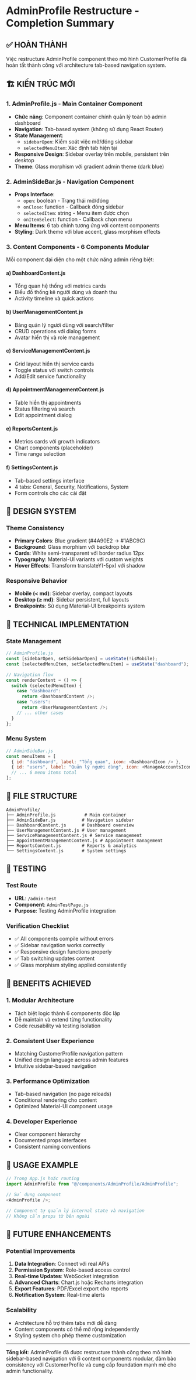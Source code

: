 # AdminProfile Restructure - Completion Summary

## ✅ HOÀN THÀNH

Việc restructure AdminProfile component theo mô hình CustomerProfile đã hoàn tất thành công với architecture tab-based navigation system.

## 🏗️ KIẾN TRÚC MỚI

### 1. **AdminProfile.js** - Main Container Component

- **Chức năng**: Component container chính quản lý toàn bộ admin dashboard
- **Navigation**: Tab-based system (không sử dụng React Router)
- **State Management**:
  - `sidebarOpen`: Kiểm soát việc mở/đóng sidebar
  - `selectedMenuItem`: Xác định tab hiện tại
- **Responsive Design**: Sidebar overlay trên mobile, persistent trên desktop
- **Theme**: Glass morphism với gradient admin theme (dark blue)

### 2. **AdminSideBar.js** - Navigation Component

- **Props Interface**:
  - `open`: boolean - Trạng thái mở/đóng
  - `onClose`: function - Callback đóng sidebar
  - `selectedItem`: string - Menu item được chọn
  - `onItemSelect`: function - Callback chọn menu
- **Menu Items**: 6 tab chính tương ứng với content components
- **Styling**: Dark theme với blue accent, glass morphism effects

### 3. **Content Components** - 6 Components Modular

Mỗi component đại diện cho một chức năng admin riêng biệt:

#### a) **DashboardContent.js**

- Tổng quan hệ thống với metrics cards
- Biểu đồ thống kê người dùng và doanh thu
- Activity timeline và quick actions

#### b) **UserManagementContent.js**

- Bảng quản lý người dùng với search/filter
- CRUD operations với dialog forms
- Avatar hiển thị và role management

#### c) **ServiceManagementContent.js**

- Grid layout hiển thị service cards
- Toggle status với switch controls
- Add/Edit service functionality

#### d) **AppointmentManagementContent.js**

- Table hiển thị appointments
- Status filtering và search
- Edit appointment dialog

#### e) **ReportsContent.js**

- Metrics cards với growth indicators
- Chart components (placeholder)
- Time range selection

#### f) **SettingsContent.js**

- Tab-based settings interface
- 4 tabs: General, Security, Notifications, System
- Form controls cho các cài đặt

## 🎨 DESIGN SYSTEM

### Theme Consistency

- **Primary Colors**: Blue gradient (#4A90E2 → #1ABC9C)
- **Background**: Glass morphism với backdrop blur
- **Cards**: White semi-transparent với border radius 12px
- **Typography**: Material-UI variants với custom weights
- **Hover Effects**: Transform translateY(-5px) với shadow

### Responsive Behavior

- **Mobile (< md)**: Sidebar overlay, compact layouts
- **Desktop (≥ md)**: Sidebar persistent, full layouts
- **Breakpoints**: Sử dụng Material-UI breakpoints system

## 🔧 TECHNICAL IMPLEMENTATION

### State Management

```javascript
// AdminProfile.js
const [sidebarOpen, setSidebarOpen] = useState(!isMobile);
const [selectedMenuItem, setSelectedMenuItem] = useState("dashboard");

// Navigation flow
const renderContent = () => {
  switch (selectedMenuItem) {
    case "dashboard":
      return <DashboardContent />;
    case "users":
      return <UserManagementContent />;
    // ... other cases
  }
};
```

### Menu System

```javascript
// AdminSideBar.js
const menuItems = [
  { id: "dashboard", label: "Tổng quan", icon: <DashboardIcon /> },
  { id: "users", label: "Quản lý người dùng", icon: <ManageAccountsIcon /> },
  // ... 6 menu items total
];
```

## 📁 FILE STRUCTURE

```
AdminProfile/
├── AdminProfile.js           # Main container
├── AdminSideBar.js          # Navigation sidebar
├── DashboardContent.js      # Dashboard overview
├── UserManagementContent.js # User management
├── ServiceManagementContent.js # Service management
├── AppointmentManagementContent.js # Appointment management
├── ReportsContent.js        # Reports & analytics
└── SettingsContent.js       # System settings
```

## 🧪 TESTING

### Test Route

- **URL**: `/admin-test`
- **Component**: `AdminTestPage.js`
- **Purpose**: Testing AdminProfile integration

### Verification Checklist

- ✅ All components compile without errors
- ✅ Sidebar navigation works correctly
- ✅ Responsive design functions properly
- ✅ Tab switching updates content
- ✅ Glass morphism styling applied consistently

## 🚀 BENEFITS ACHIEVED

### 1. **Modular Architecture**

- Tách biệt logic thành 6 components độc lập
- Dễ maintain và extend từng functionality
- Code reusability và testing isolation

### 2. **Consistent User Experience**

- Matching CustomerProfile navigation pattern
- Unified design language across admin features
- Intuitive sidebar-based navigation

### 3. **Performance Optimization**

- Tab-based navigation (no page reloads)
- Conditional rendering cho content
- Optimized Material-UI component usage

### 4. **Developer Experience**

- Clear component hierarchy
- Documented props interfaces
- Consistent naming conventions

## 📝 USAGE EXAMPLE

```javascript
// Trong App.js hoặc routing
import AdminProfile from "@/components/AdminProfile/AdminProfile";

// Sử dụng component
<AdminProfile />;

// Component tự quản lý internal state và navigation
// Không cần props từ bên ngoài
```

## 🔮 FUTURE ENHANCEMENTS

### Potential Improvements

1. **Data Integration**: Connect với real APIs
2. **Permission System**: Role-based access control
3. **Real-time Updates**: WebSocket integration
4. **Advanced Charts**: Chart.js hoặc Recharts integration
5. **Export Features**: PDF/Excel export cho reports
6. **Notification System**: Real-time alerts

### Scalability

- Architecture hỗ trợ thêm tabs mới dễ dàng
- Content components có thể mở rộng independently
- Styling system cho phép theme customization

---

**Tổng kết**: AdminProfile đã được restructure thành công theo mô hình sidebar-based navigation với 6 content components modular, đảm bảo consistency với CustomerProfile và cung cấp foundation mạnh mẽ cho admin functionality.
